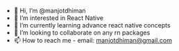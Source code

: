 - 👋 Hi, I’m @manjotdhiman
- 👀 I’m interested in React Native
- 🌱 I’m currently learning advance react native concepts
- 💞️ I’m looking to collaborate on any rn packages
- 📫 How to reach me - email: manjotdhiman@gmail.com

<!---
manjotdhiman/manjotdhiman is a ✨ special ✨ repository because its `README.md` (this file) appears on your GitHub profile.
You can click the Preview link to take a look at your changes.
--->
